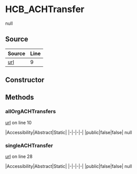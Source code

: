 # HCB_ACHTransfer

null
## Source
|Source|Line|
|-|-|
|[url](https://github.com/devramsean0/hcb.js/blob/dfef3ef/src/api_endpoints/ACH_transfer.ts#L9)|9|
## Constructor
## Methods
### allOrgACHTransfers
[url](https://github.com/devramsean0/hcb.js/blob/dfef3ef/src/api_endpoints/ACH_transfer.ts#L10) on line 10  

|Accessibility|Abstract|Static|
|-|-|-|-|
|public|false|false|
null

### singleACHTransfer
[url](https://github.com/devramsean0/hcb.js/blob/dfef3ef/src/api_endpoints/ACH_transfer.ts#L28) on line 28  

|Accessibility|Abstract|Static|
|-|-|-|-|
|public|false|false|
null
